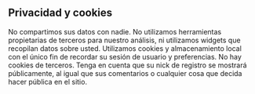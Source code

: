 ## Privacidad y cookies

No compartimos sus datos con nadie. No utilizamos herramientas propietarias de terceros para nuestro análisis, ni utilizamos widgets que recopilan datos sobre usted. Utilizamos cookies y almacenamiento local con el único fin de recordar su sesión de usuario y preferencias. No hay cookies de terceros. Tenga en cuenta que su nick de registro se mostrará públicamente, al igual que sus comentarios o cualquier cosa que decida hacer pública en el sitio.
